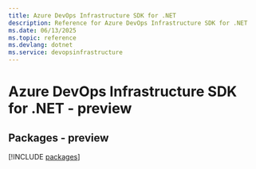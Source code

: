 ```yaml
---
title: Azure DevOps Infrastructure SDK for .NET
description: Reference for Azure DevOps Infrastructure SDK for .NET
ms.date: 06/13/2025
ms.topic: reference
ms.devlang: dotnet
ms.service: devopsinfrastructure
---
```

# Azure DevOps Infrastructure SDK for .NET - preview
## Packages - preview
[!INCLUDE [packages](devops-infrastructure-index.md)]